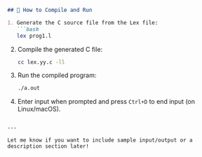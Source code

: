 ```markdown
## 🔧 How to Compile and Run

1. Generate the C source file from the Lex file:
   ```bash
   lex prog1.l
   ```

2. Compile the generated C file:
   ```bash
   cc lex.yy.c -ll
   ```

3. Run the compiled program:
   ```bash
   ./a.out
   ```

4. Enter input when prompted and press `Ctrl+D` to end input (on Linux/macOS).
``` 

---

Let me know if you want to include sample input/output or a description section later!
